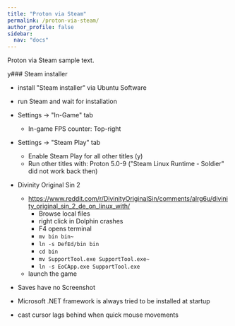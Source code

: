```yaml
---
title: "Proton via Steam"
permalink: /proton-via-steam/
author_profile: false
sidebar:
  nav: "docs"
---
```


Proton via Steam sample text.

y### Steam installer
* install "Steam installer" via Ubuntu Software
* run Steam and wait for installation
* Settings → "In-Game" tab
  * In-game FPS counter: Top-right
* Settings → "Steam Play" tab
  * Enable Steam Play for all other titles (y)
  * Run other titles with: Proton 5.0-9 ("Steam Linux Runtime - Soldier" did not work back then)
* Divinity Original Sin 2
  * https://www.reddit.com/r/DivinityOriginalSin/comments/alrg6u/divinity_original_sin_2_de_on_linux_with/
    * Browse local files
    * right click in Dolphin crashes
    * F4 opens terminal
    * `mv bin bin~`
    * `ln -s DefEd/bin bin`
    * `cd bin`
    * `mv SupportTool.exe SupportTool.exe~`
    * `ln -s EoCApp.exe SupportTool.exe`
  * launch the game
  
* Saves have no Screenshot
* Microsoft .NET framework is always tried to be installed at startup
* cast cursor lags behind when quick mouse movements